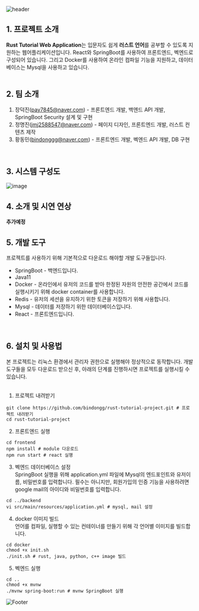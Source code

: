 ![header](https://capsule-render.vercel.app/api?type=waving&color=F68400&height=100&section=header&text=Rust%20Tutorial%20Web%20Application&fontSize=40)

## 1. 프로젝트 소개
 **Rust Tutorial Web Application**는 입문자도 쉽게 **러스트 언어**를 공부할 수 있도록 지원하는 웹어플리케이션입니다. React와 SpringBoot를 사용하여 프론트엔드, 벡엔드로 구성되어 있습니다. 그리고 Docker를 사용하여 온라인 컴파일 기능을 지원하고, 데이터베이스는 Mysql을 사용하고 있습니다.  
   <br>
 
 ## 2. 팀 소개
 1. 장덕진(pay7845@naver.com) - 프론트엔드 개발, 백엔드 API 개발, SpringBoot Security 설계 및 구현
 2. 정명진(jmj2588547@naver.com) - 페이지 디자인, 프론트엔드 개발, 러스트 컨텐츠 제작
 3. 황동민(bindonggg@naver.com) - 프론트엔드 개발, 벡엔드 API 개발, DB 구현
   <br>  
 
 ## 3. 시스템 구성도
 ![image](https://user-images.githubusercontent.com/64681410/193783821-4060f448-26c5-4124-b54e-6e4eecd74788.png)
  <br>  

## 4. 소개 및 시연 연상
**추가예정**
  <br>  

## 5. 개발 도구
 프로젝트를 사용하기 위해 기본적으로 다운로드 해야할 개발 도구들입니다.
 * SpringBoot - 백엔드입니다.
 * Java11
 * Docker - 온라인에서 유저의 코드를 받아 한정된 자원의 안전한 공간에서 코드를 실행시키기 위해 docker container를 사용합니다.
 * Redis - 유저의 세션을 유지하기 위한 토큰을 저장하기 위해 사용합니다.
 * Mysql - 데이터를 저장하기 위한 데이터베이스입니다.
 * React - 프론트엔드입니다.  
  <br>

## 6. 설치 및 사용법
 본 프로젝트는 리눅스 환경에서 관리자 권한으로 실행해야 정상적으로 동작합니다. 개발 도구들을 모두 다운로드 받으신 후, 아래의 단계를 진행하시면 프로젝트를 실행시킬 수 있습니다.   
  <br>
 1. 프로젝트 내려받기
 ```
 git clone https://github.com/bindongg/rust-tutorial-project.git # 프로젝트 내려받기
 cd rust-tutorial-project
 ```
 2. 프론트엔드 실행
 ```
 cd frontend
 npm install # module 다운로드
 npm run start # react 실행
 ```  
 3. 벡엔드 데이터베이스 설정  
 SpringBoot 실행을 위해 application.yml 파일에 Mysql의 엔드포인트와 유저이름, 비밀번호를 입력합니다. 필수는 아니지만, 회원가입의 인증 기능을 사용하려면 google mail의 아이디와 비밀번호를 입력합니다.
 ```
 cd ../backend
 vi src/main/resources/application.yml # mysql, mail 설정
 ```
 4. docker 이미지 빌드  
 언어를 컴파일, 실행할 수 있는 컨테이너를 만들기 위해 각 언어별 이미지를 빌드합니다.
 ```
 cd docker
 chmod +x init.sh
 ./init.sh # rust, java, python, c++ image 빌드
 ```  
 5. 벡엔드 실행
```
cd ..
chmod +x mvnw
./mvnw spring-boot:run # mvnw SpringBoot 실행
```

![Footer](https://capsule-render.vercel.app/api?type=waving&color=F68400&height=200&section=footer)
